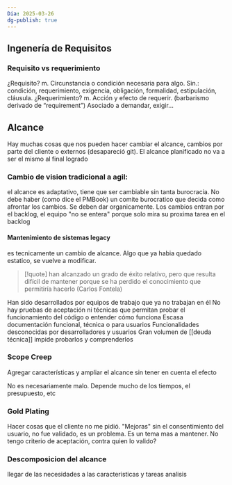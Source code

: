 ```yaml
---
Dia: 2025-03-26
dg-publish: true
---
```

## Ingenería de Requisitos 
### Requisito vs requerimiento 
¿Requisito?
m. Circunstancia o condición necesaria para algo.
Sin.: condición, requerimiento, exigencia, obligación, formalidad, estipulación, cláusula.
¿Requerimiento?
m. Acción y efecto de requerir.
(barbarismo derivado de “requirement”)
Asociado a demandar, exigir…


## Alcance 
Hay muchas cosas que nos pueden hacer cambiar el alcance, cambios por parte del cliente o externos (desapareció git).
El alcance planificado no va a ser el mismo al final logrado

### Cambio de vision tradicional a agil:
el alcance es adaptativo, tiene que ser cambiable sin tanta burocracia. No debe haber (como dice el PMBook) un comite burocratico que decida como afrontar los cambios. Se deben dar organicamente. 
Los cambios entran por el backlog, el equipo "no se entera" porque solo mira su proxima tarea en el backlog

#### Mantenimiento de sistemas legacy 
es tecnicamente un cambio de alcance. Algo que ya habia quedado estatico, se vuelve a modificar.

>[!quote] han alcanzado un grado de éxito relativo, pero que resulta difícil de mantener porque se ha perdido el conocimiento que permitiría hacerlo (Carlos Fontela)


Han sido desarrollados por equipos de trabajo que ya no trabajan en él
No hay pruebas de aceptación ni técnicas que permitan probar el funcionamiento del código o entender cómo funciona
Escasa documentación funcional, técnica o para usuarios
Funcionalidades desconocidas por desarrolladores y usuarios
Gran volumen de [[deuda técnica]] impide probarlos y comprenderlos

### Scope Creep 
Agregar características y ampliar el alcance sin tener en cuenta el efecto

No es necesariamente malo. Depende mucho de los tiempos, el presupuesto, etc 


### Gold Plating 
Hacer cosas que el cliente no me pidió. "Mejoras" sin el consentimiento del usuario, no fue validado, es un problema. Es un tema mas a mantener. No tengo criterio de aceptación, contra quien lo valido?


### Descomposicion del alcance 
llegar de las necesidades a las caracteristicas y tareas 
analisis 